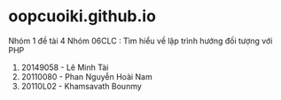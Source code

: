 # oopcuoiki.github.io

Nhóm 1 đề tài 4 Nhóm 06CLC : Tìm hiểu về lập trình hướng đối tượng với PHP

1. 20149058 - Lê Minh Tài
2. 20110080 - Phan Nguyễn Hoài Nam
3. 20110L02 - Khamsavath Bounmy
